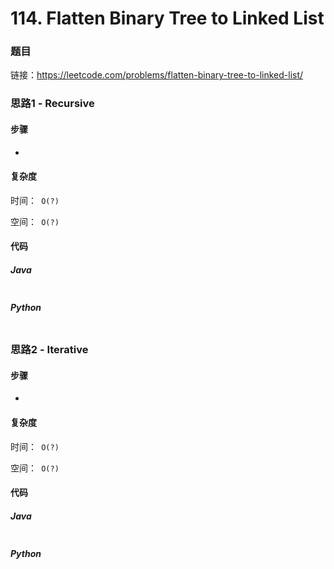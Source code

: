 

# 114. Flatten Binary Tree to Linked List

### 题目

链接：https://leetcode.com/problems/flatten-binary-tree-to-linked-list/



### 思路1 - Recursive

#### 步骤

- 




#### 复杂度

时间：` O(?)`

空间：` O(?)` 



#### 代码

##### Java

```java

```



##### Python

```python

```



### 思路2 - Iterative

#### 步骤

- 




#### 复杂度

时间：` O(?)`

空间：` O(?)`



#### 代码

##### Java

```java

```



##### Python

```python

```

